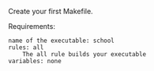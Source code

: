 Create your first Makefile.

Requirements:

    name of the executable: school
    rules: all
        The all rule builds your executable
    variables: none

